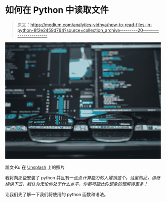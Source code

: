 # 如何在 Python 中读取文件

> 原文：<https://medium.com/analytics-vidhya/how-to-read-files-in-python-8f2e2459d764?source=collection_archive---------20----------------------->

![](img/6f875cfd5b4656579a5344e3e7b05e66.png)

凯文·Ku 在 [Unsplash](https://unsplash.com?utm_source=medium&utm_medium=referral) 上的照片

我将向那些安装了 python 并且有一点点*计算能力的人推销这个。话虽如此，请继续读下去，我认为无论你处于什么水平，你都可能比你想象的理解得更多！*

让我们先了解一下我们将使用的 python 函数和语法。